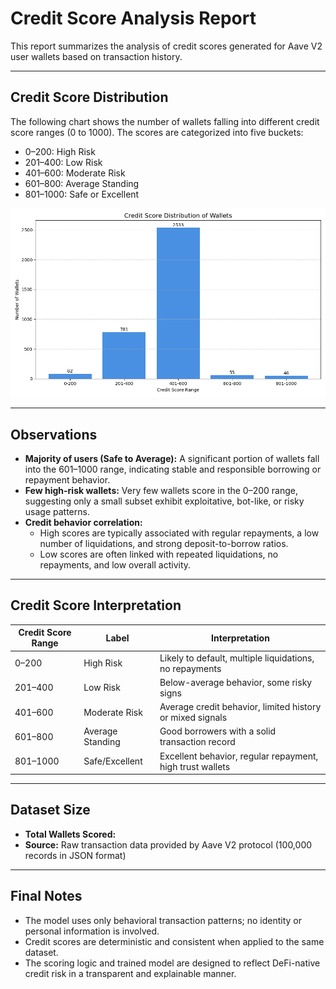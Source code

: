 # Credit Score Analysis Report

This report summarizes the analysis of credit scores generated for Aave V2 user wallets based on transaction history.

---

## Credit Score Distribution

The following chart shows the number of wallets falling into different credit score ranges (0 to 1000). The scores are categorized into five buckets:

- 0–200: High Risk  
- 201–400: Low Risk  
- 401–600: Moderate Risk  
- 601–800: Average Standing  
- 801–1000: Safe or Excellent

![Credit Score Distribution](credit_score_distribution.png)

---

## Observations

- **Majority of users (Safe to Average):** A significant portion of wallets fall into the 601–1000 range, indicating stable and responsible borrowing or repayment behavior.
- **Few high-risk wallets:** Very few wallets score in the 0–200 range, suggesting only a small subset exhibit exploitative, bot-like, or risky usage patterns.
- **Credit behavior correlation:**
  - High scores are typically associated with regular repayments, a low number of liquidations, and strong deposit-to-borrow ratios.
  - Low scores are often linked with repeated liquidations, no repayments, and low overall activity.

---

## Credit Score Interpretation

| Credit Score Range | Label              | Interpretation                                              |
|--------------------|--------------------|-------------------------------------------------------------|
| 0–200              | High Risk          | Likely to default, multiple liquidations, no repayments     |
| 201–400            | Low Risk           | Below-average behavior, some risky signs                    |
| 401–600            | Moderate Risk      | Average credit behavior, limited history or mixed signals   |
| 601–800            | Average Standing   | Good borrowers with a solid transaction record              |
| 801–1000           | Safe/Excellent     | Excellent behavior, regular repayment, high trust wallets   |

---

## Dataset Size

- **Total Wallets Scored:** <automatically detected>
- **Source:** Raw transaction data provided by Aave V2 protocol (100,000 records in JSON format)

---

## Final Notes

- The model uses only behavioral transaction patterns; no identity or personal information is involved.
- Credit scores are deterministic and consistent when applied to the same dataset.
- The scoring logic and trained model are designed to reflect DeFi-native credit risk in a transparent and explainable manner.
